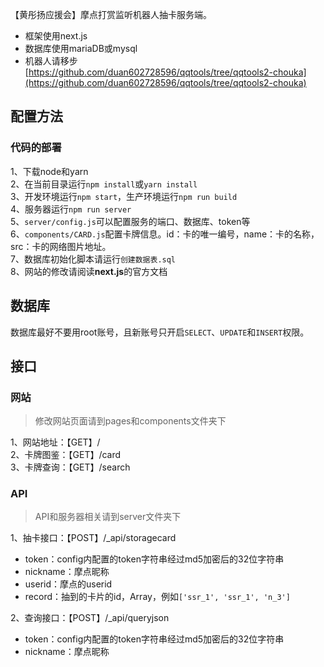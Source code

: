 【黄彤扬应援会】摩点打赏监听机器人抽卡服务端。

* 框架使用next.js
* 数据库使用mariaDB或mysql
* 机器人请移步[https://github.com/duan602728596/qqtools/tree/qqtools2-chouka](https://github.com/duan602728596/qqtools/tree/qqtools2-chouka)

## 配置方法

### 代码的部署
1、下载node和yarn   
2、在当前目录运行`npm install`或`yarn install`   
3、开发环境运行`npm start`，生产环境运行`npm run build`   
4、服务器运行`npm run server`   
5、`server/config.js`可以配置服务的端口、数据库、token等   
6、`components/CARD.js`配置卡牌信息。id：卡的唯一编号，name：卡的名称，src：卡的网络图片地址。   
7、数据库初始化脚本请运行`创建数据表.sql`   
8、网站的修改请阅读**next.js**的官方文档

## 数据库
数据库最好不要用root账号，且新账号只开启`SELECT`、`UPDATE`和`INSERT`权限。

## 接口

### 网站
> 修改网站页面请到pages和components文件夹下

1、网站地址：【GET】/   
2、卡牌图鉴：【GET】/card   
3、卡牌查询：【GET】/search

### API
> API和服务器相关请到server文件夹下

1、抽卡接口：【POST】/_api/storagecard   
  * token：config内配置的token字符串经过md5加密后的32位字符串
  * nickname：摩点昵称
  * userid：摩点的userid
  * record：抽到的卡片的id，Array<string>，例如`['ssr_1', 'ssr_1', 'n_3']`

2、查询接口：【POST】/_api/queryjson   
  * token：config内配置的token字符串经过md5加密后的32位字符串
  * nickname：摩点昵称